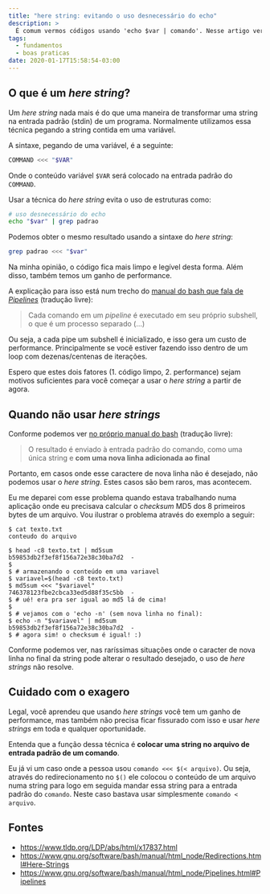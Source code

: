 ```yaml
---
title: "here string: evitando o uso desnecessário do echo"
description: >
  É comum vermos códigos usando 'echo $var | comando'. Nesse artigo veremos como a técnica here strings evita este uso desnecessário do echo, melhorando a legibilidade e performance do seu código (também veremos raras situações onde essa técnica não nos atende).
tags:
  - fundamentos
  - boas praticas
date: 2020-01-17T15:58:54-03:00
---
```


## O que é um _here string_?

Um _here string_ nada mais é do que uma maneira de transformar uma string na entrada padrão (stdin) de um programa. Normalmente utilizamos essa técnica pegando a string contida em uma variável.

A sintaxe, pegando de uma variável, é a seguinte:

```bash
COMMAND <<< "$VAR"
```

Onde o conteúdo variável `$VAR` será colocado na entrada padrão do `COMMAND`.

Usar a técnica do _here string_ evita o uso de estruturas como:

```bash
# uso desnecessário do echo
echo "$var" | grep padrao
```

Podemos obter o mesmo resultado usando a sintaxe do _here string_:

```bash
grep padrao <<< "$var"
```

Na minha opinião, o código fica mais limpo e legível desta forma. Além disso, também temos um ganho de performance.

A explicação para isso está num trecho do [manual do bash que fala de _Pipelines_](https://www.gnu.org/software/bash/manual/html_node/Pipelines.html#Pipelines) (tradução livre):

> Cada comando em um _pipeline_ é executado em seu próprio subshell, o que é um processo separado (...)

Ou seja, a cada pipe um subshell é inicializado, e isso gera um custo de performance. Principalmente se você estiver fazendo isso dentro de um loop com dezenas/centenas de iterações.

Espero que estes dois fatores (1. código limpo, 2. performance) sejam motivos suficientes para você começar a usar o _here string_ a partir de agora.


## Quando não usar _here strings_

Conforme podemos ver [no próprio manual do bash](https://www.gnu.org/software/bash/manual/html_node/Redirections.html#Here-Strings) (tradução livre):

> O resultado é enviado à entrada padrão do comando, como uma única string e **com uma nova linha adicionada ao final**

Portanto, em casos onde esse caractere de nova linha não é desejado, não podemos usar o _here string_. Estes casos são bem raros, mas acontecem.

Eu me deparei com esse problema quando estava trabalhando numa aplicação onde eu precisava calcular o _checksum_ MD5 dos 8 primeiros bytes de um arquivo. Vou ilustrar o problema através do exemplo a seguir:

```
$ cat texto.txt
conteudo do arquivo

$ head -c8 texto.txt | md5sum
b59853db2f3ef8f156a72e38c30ba7d2  -
$ 
$ # armazenando o conteúdo em uma variavel
$ variavel=$(head -c8 texto.txt)
$ md5sum <<< "$variavel"
746378123fbe2cbca33ed5d88f35c5bb  -
$ # ué! era pra ser igual ao md5 lá de cima!
$ 
$ # vejamos com o 'echo -n' (sem nova linha no final):
$ echo -n "$variavel" | md5sum
b59853db2f3ef8f156a72e38c30ba7d2  -
$ # agora sim! o checksum é igual! :)
```

Conforme podemos ver, nas raríssimas situações onde o caracter de nova linha no final da string pode alterar o resultado desejado, o uso de _here strings_ não resolve.


## Cuidado com o exagero

Legal, você aprendeu que usando _here strings_ você tem um ganho de performance, mas também não precisa ficar fissurado com isso e usar _here strings_ em toda e qualquer oportunidade.

Entenda que a função dessa técnica é **colocar uma string no arquivo de entrada padrão de um comando**.

Eu já vi um caso onde a pessoa usou `comando <<< $(< arquivo)`. Ou seja, através do redirecionamento no `$()` ele colocou o conteúdo de um arquivo numa string para logo em seguida mandar essa string para a entrada padrão do `comando`. Neste caso bastava usar simplesmente `comando < arquivo`.


## Fontes

- https://www.tldp.org/LDP/abs/html/x17837.html
- https://www.gnu.org/software/bash/manual/html_node/Redirections.html#Here-Strings
- https://www.gnu.org/software/bash/manual/html_node/Pipelines.html#Pipelines